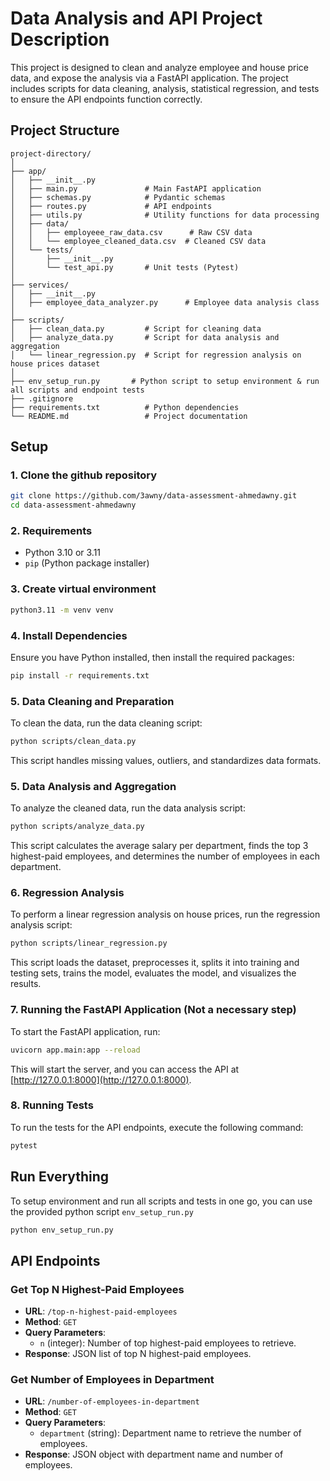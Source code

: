 
# Data Analysis and API Project Description

This project is designed to clean and analyze employee and house price data, and expose the analysis via a FastAPI application. The project includes scripts for data cleaning, analysis, statistical regression, and tests to ensure the API endpoints function correctly.

## Project Structure

```
project-directory/
│
├── app/
│   ├── __init__.py
│   ├── main.py               # Main FastAPI application
│   ├── schemas.py            # Pydantic schemas
│   ├── routes.py             # API endpoints
│   ├── utils.py              # Utility functions for data processing
│   ├── data/
│   │   ├── employeee_raw_data.csv      # Raw CSV data
│   │   └── employee_cleaned_data.csv  # Cleaned CSV data
│   └── tests/
│       ├── __init__.py
│       └── test_api.py       # Unit tests (Pytest)
│
├── services/
│   ├── __init__.py
│   ├── employee_data_analyzer.py      # Employee data analysis class
│
├── scripts/
│   ├── clean_data.py         # Script for cleaning data
│   ├── analyze_data.py       # Script for data analysis and aggregation
│   └── linear_regression.py  # Script for regression analysis on house prices dataset
│
├── env_setup_run.py       # Python script to setup environment & run all scripts and endpoint tests
├── .gitignore
├── requirements.txt          # Python dependencies
└── README.md                 # Project documentation
```

## Setup

### 1. Clone the github repository

```sh
git clone https://github.com/3awny/data-assessment-ahmedawny.git
cd data-assessment-ahmedawny
```

### 2. Requirements

- Python 3.10 or 3.11
- `pip` (Python package installer)

### 3. Create virtual environment

```bash
python3.11 -m venv venv
```

### 4. Install Dependencies

Ensure you have Python installed, then install the required packages:

```bash
pip install -r requirements.txt
```

### 5. Data Cleaning and Preparation

To clean the data, run the data cleaning script:

```bash
python scripts/clean_data.py
```

This script handles missing values, outliers, and standardizes data formats.

### 5. Data Analysis and Aggregation

To analyze the cleaned data, run the data analysis script:

```bash
python scripts/analyze_data.py
```

This script calculates the average salary per department, finds the top 3 highest-paid employees, and determines the number of employees in each department.

### 6. Regression Analysis

To perform a linear regression analysis on house prices, run the regression analysis script:

```bash
python scripts/linear_regression.py
```

This script loads the dataset, preprocesses it, splits it into training and testing sets, trains the model, evaluates the model, and visualizes the results.

### 7. Running the FastAPI Application (Not a necessary step)

To start the FastAPI application, run: 

```bash
uvicorn app.main:app --reload
```

This will start the server, and you can access the API at [http://127.0.0.1:8000](http://127.0.0.1:8000).

### 8. Running Tests

To run the tests for the API endpoints, execute the following command:

```bash
pytest
```

## Run Everything

To setup environment and run all scripts and tests in one go, you can use the provided python script `env_setup_run.py`

```bash
python env_setup_run.py
```

## API Endpoints

### Get Top N Highest-Paid Employees

- **URL**: `/top-n-highest-paid-employees`
- **Method**: `GET`
- **Query Parameters**: 
  - `n` (integer): Number of top highest-paid employees to retrieve.
- **Response**: JSON list of top N highest-paid employees.

### Get Number of Employees in Department

- **URL**: `/number-of-employees-in-department`
- **Method**: `GET`
- **Query Parameters**: 
  - `department` (string): Department name to retrieve the number of employees.
- **Response**: JSON object with department name and number of employees.